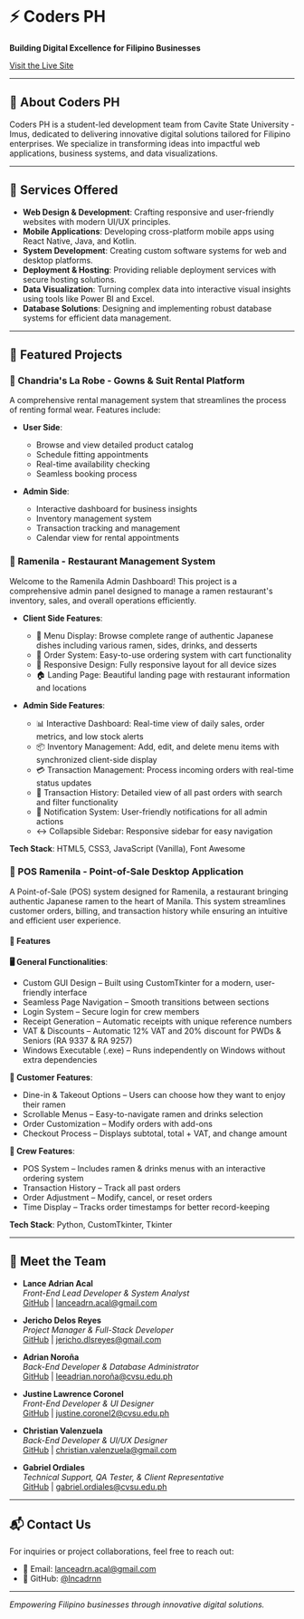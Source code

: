 # ⚡ Coders PH

**Building Digital Excellence for Filipino Businesses**

[Visit the Live Site](https://coders-ph.vercel.app/)

---

## 🧠 About Coders PH

Coders PH is a student-led development team from Cavite State University - Imus, dedicated to delivering innovative digital solutions tailored for Filipino enterprises. We specialize in transforming ideas into impactful web applications, business systems, and data visualizations.

---

## 🚀 Services Offered

- **Web Design & Development**: Crafting responsive and user-friendly websites with modern UI/UX principles.
- **Mobile Applications**: Developing cross-platform mobile apps using React Native, Java, and Kotlin.
- **System Development**: Creating custom software systems for web and desktop platforms.
- **Deployment & Hosting**: Providing reliable deployment services with secure hosting solutions.
- **Data Visualization**: Turning complex data into interactive visual insights using tools like Power BI and Excel.
- **Database Solutions**: Designing and implementing robust database systems for efficient data management.

---

## 🌟 Featured Projects

### 👗 Chandria's La Robe - Gowns & Suit Rental Platform

A comprehensive rental management system that streamlines the process of renting formal wear. Features include:

- **User Side**:
  - Browse and view detailed product catalog
  - Schedule fitting appointments
  - Real-time availability checking
  - Seamless booking process

- **Admin Side**:
  - Interactive dashboard for business insights
  - Inventory management system
  - Transaction tracking and management
  - Calendar view for rental appointments

### 🍜 Ramenila - Restaurant Management System

Welcome to the Ramenila Admin Dashboard! This project is a comprehensive admin panel designed to manage a ramen restaurant's inventory, sales, and overall operations efficiently.

- **Client Side Features**:
  - 🍜 Menu Display: Browse complete range of authentic Japanese dishes including various ramen, sides, drinks, and desserts
  - 🛒 Order System: Easy-to-use ordering system with cart functionality
  - 📱 Responsive Design: Fully responsive layout for all device sizes
  - 🏠 Landing Page: Beautiful landing page with restaurant information and locations

- **Admin Side Features**:
  - 📊 Interactive Dashboard: Real-time view of daily sales, order metrics, and low stock alerts
  - 📦 Inventory Management: Add, edit, and delete menu items with synchronized client-side display
  - 💳 Transaction Management: Process incoming orders with real-time status updates
  - 📜 Transaction History: Detailed view of all past orders with search and filter functionality
  - 🔔 Notification System: User-friendly notifications for all admin actions
  - ↔️ Collapsible Sidebar: Responsive sidebar for easy navigation

**Tech Stack**: HTML5, CSS3, JavaScript (Vanilla), Font Awesome

### 🍜 POS Ramenila - Point-of-Sale Desktop Application

A Point-of-Sale (POS) system designed for Ramenila, a restaurant bringing authentic Japanese ramen to the heart of Manila. This system streamlines customer orders, billing, and transaction history while ensuring an intuitive and efficient user experience.

#### 🚀 Features

**🖥️ General Functionalities**:
- Custom GUI Design – Built using CustomTkinter for a modern, user-friendly interface
- Seamless Page Navigation – Smooth transitions between sections
- Login System – Secure login for crew members
- Receipt Generation – Automatic receipts with unique reference numbers
- VAT & Discounts – Automatic 12% VAT and 20% discount for PWDs & Seniors (RA 9337 & RA 9257)
- Windows Executable (.exe) – Runs independently on Windows without extra dependencies

**👥 Customer Features**:
- Dine-in & Takeout Options – Users can choose how they want to enjoy their ramen
- Scrollable Menus – Easy-to-navigate ramen and drinks selection
- Order Customization – Modify orders with add-ons
- Checkout Process – Displays subtotal, total + VAT, and change amount

**🍜 Crew Features**:
- POS System – Includes ramen & drinks menus with an interactive ordering system
- Transaction History – Track all past orders
- Order Adjustment – Modify, cancel, or reset orders
- Time Display – Tracks order timestamps for better record-keeping

**Tech Stack**: Python, CustomTkinter, Tkinter

---

## 👥 Meet the Team

- **Lance Adrian Acal**  
  *Front-End Lead Developer & System Analyst*  
  [GitHub](https://github.com/lncadrnn) | lanceadrn.acal@gmail.com

- **Jericho Delos Reyes**  
  *Project Manager & Full-Stack Developer*  
  [GitHub](https://github.com/jerichodelosreyes) | jericho.dlsreyes@gmail.com

- **Adrian Noroña**  
  *Back-End Developer & Database Administrator*  
  [GitHub](https://github.com/noronaadrian) | leeadrian.noroña@cvsu.edu.ph

- **Justine Lawrence Coronel**  
  *Front-End Developer & UI Designer*  
  [GitHub](https://github.com/zen0001) | justine.coronel2@cvsu.edu.ph

- **Christian Valenzuela**  
  *Back-End Developer & UI/UX Designer*  
  [GitHub](https://github.com/noxen-cv) | christian.valenzuela@gmail.com

- **Gabriel Ordiales**  
  *Technical Support, QA Tester, & Client Representative*  
  [GitHub](https://github.com/cxaenj) | gabriel.ordiales@cvsu.edu.ph

---

## 📬 Contact Us

For inquiries or project collaborations, feel free to reach out:

- 📧 Email: lanceadrn.acal@gmail.com
- 🐙 GitHub: [@lncadrnn](https://github.com/lncadrnn)

---

*Empowering Filipino businesses through innovative digital solutions.*
